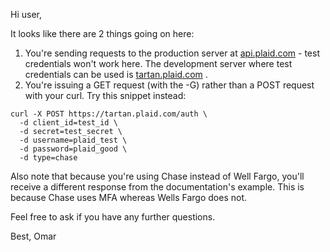 Hi user,

It looks like there are 2 things going on here:

1. You're sending requests to the production server at [api.plaid.com](https://api.plaid.com) - test credentials won't work here. The development server where test credentials can be used is [tartan.plaid.com](https://tartan.plaid.com) .
2. You're issuing a GET request (with the -G) rather than a POST request with your curl.
Try this snippet instead:
```
curl -X POST https://tartan.plaid.com/auth \
  -d client_id=test_id \
  -d secret=test_secret \
  -d username=plaid_test \
  -d password=plaid_good \
  -d type=chase
```
Also note that because you're using Chase instead of Well Fargo, you'll receive a different response from the documentation's example. This is because Chase uses MFA whereas Wells Fargo does not.

Feel free to ask if you have any further questions.

Best, 
Omar
